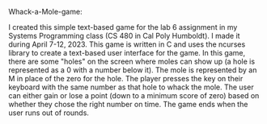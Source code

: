 ﻿Whack-a-Mole-game:

I created this simple text-based game for the lab 6 assignment in my Systems Programming class (CS 480 in Cal Poly Humboldt). I made it during April 7-12, 2023.
This game is written in C and uses the ncurses library to create a text-based user interface for the game.
In this game, there are some "holes" on the screen where moles can show up (a hole is represented as a 0 with a number below it). The mole is represented by an M in place of the zero for the hole. The player presses the key on their keyboard with the same number as that hole to whack the mole. The user can either gain or lose a point (down to a minimum score of zero) based on whether they chose the right number on time. The game ends when the user runs out of rounds.
